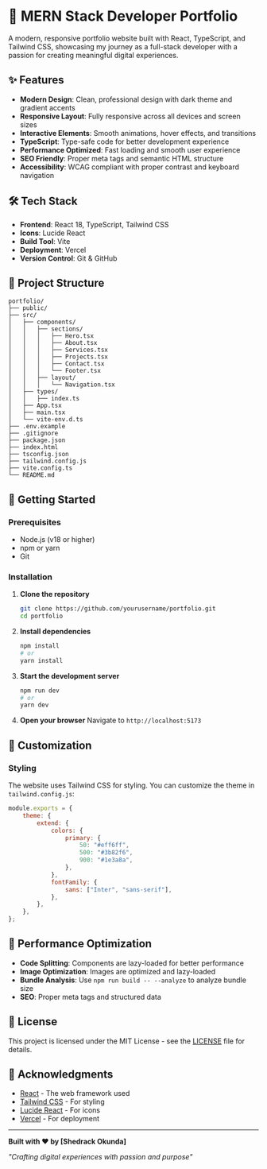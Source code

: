 # 🚀 MERN Stack Developer Portfolio

A modern, responsive portfolio website built with React, TypeScript, and Tailwind CSS, showcasing my journey as a full-stack developer with a passion for creating meaningful digital experiences.

## ✨ Features

-   **Modern Design**: Clean, professional design with dark theme and gradient accents
-   **Responsive Layout**: Fully responsive across all devices and screen sizes
-   **Interactive Elements**: Smooth animations, hover effects, and transitions
-   **TypeScript**: Type-safe code for better development experience
-   **Performance Optimized**: Fast loading and smooth user experience
-   **SEO Friendly**: Proper meta tags and semantic HTML structure
-   **Accessibility**: WCAG compliant with proper contrast and keyboard navigation

## 🛠️ Tech Stack

-   **Frontend**: React 18, TypeScript, Tailwind CSS
-   **Icons**: Lucide React
-   **Build Tool**: Vite
-   **Deployment**: Vercel
-   **Version Control**: Git & GitHub

## 📁 Project Structure

```
portfolio/
├── public/
├── src/
│   ├── components/
│   │   ├── sections/
│   │   │   ├── Hero.tsx
│   │   │   ├── About.tsx
│   │   │   ├── Services.tsx
│   │   │   ├── Projects.tsx
│   │   │   ├── Contact.tsx
│   │   │   └── Footer.tsx
│   │   ├── layout/
│   │   │   └── Navigation.tsx
│   ├── types/
│   │   ├── index.ts
│   ├── App.tsx
│   ├── main.tsx
│   └── vite-env.d.ts
├── .env.example
├── .gitignore
├── package.json
├── index.html
├── tsconfig.json
├── tailwind.config.js
├── vite.config.ts
└── README.md
```

## 🚀 Getting Started

### Prerequisites

-   Node.js (v18 or higher)
-   npm or yarn
-   Git

### Installation

1. **Clone the repository**

    ```bash
    git clone https://github.com/yourusername/portfolio.git
    cd portfolio
    ```

2. **Install dependencies**

    ```bash
    npm install
    # or
    yarn install
    ```

3. **Start the development server**

    ```bash
    npm run dev
    # or
    yarn dev
    ```

4. **Open your browser**
   Navigate to `http://localhost:5173`

## 🎨 Customization

### Styling

The website uses Tailwind CSS for styling. You can customize the theme in `tailwind.config.js`:

```javascript
module.exports = {
	theme: {
		extend: {
			colors: {
				primary: {
					50: "#eff6ff",
					500: "#3b82f6",
					900: "#1e3a8a",
				},
			},
			fontFamily: {
				sans: ["Inter", "sans-serif"],
			},
		},
	},
};
```

## 🌟 Performance Optimization

-   **Code Splitting**: Components are lazy-loaded for better performance
-   **Image Optimization**: Images are optimized and lazy-loaded
-   **Bundle Analysis**: Use `npm run build -- --analyze` to analyze bundle size
-   **SEO**: Proper meta tags and structured data

## 📝 License

This project is licensed under the MIT License - see the [LICENSE](LICENSE) file for details.

## 🙏 Acknowledgments

-   [React](https://reactjs.org/) - The web framework used
-   [Tailwind CSS](https://tailwindcss.com/) - For styling
-   [Lucide React](https://lucide.dev/) - For icons
-   [Vercel](https://vercel.com/) - For deployment

---

**Built with ❤️ by [Shedrack Okunda]**

_"Crafting digital experiences with passion and purpose"_
